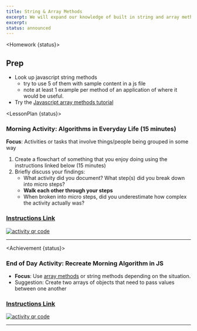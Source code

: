 ```yaml
---
title: String & Array Methods
excerpt: We will expand our knowledge of built in string and array methods by comparing the two.
excerpt:
status: announced
---
```


<script>
	import Homework from "$lib/components/Homework.svelte";
	import LessonPlan from "$lib/components/LessonPlan.svelte";
	import Achievement from "$lib/components/Achievement.svelte";
</script>

<Homework {status}>

<h2>Prep</h2>

- Look up javascript string methods
  - try to use 5 of them with sample content in a js file
  - note at least 1 example per method of an application of where it would be useful.
- Try the [Javascript array methods tutorial](https://www.freecodecamp.org/news/complete-introduction-to-the-most-useful-javascript-array-methods/)

</Homework>

<LessonPlan {status}>

### Morning Activity: Algorithms in Everyday Life (15 minutes)

**Focus**: Activities or tasks that involve things/people being grouped in some way

1. Create a flowchart of something that you enjoy doing using the instructions linked below (15 minutes)
2. Briefly discuss your findings:
   - What activity did you document? What step(s) did you break down into micro steps?
   - **Walk each other through your steps**
   - When broken into micro steps, did you underestimate how complex the activity actually was?

<a href="https://gist.github.com/lilyx13/423ffbe6e8da87497b134985ba90ab15">
  <h3>Instructions Link</h3>
  <img src="/images/qr-codes/algorithm-activity.png" alt="activity qr code">
</a>

---

</LessonPlan>

<Achievement {status}>

### End of Day Activity: Recreate Morning Algorithm in JS

- **Focus**: Use [array methods](https://developer.mozilla.org/en-US/docs/Web/JavaScript/Reference/Global_Objects/Array) or string methods depending on the situation.
- Suggestion: Create two arrays of objects that need to pass values between one another

<a href="https://gist.github.com/lilyx13/c81f1e72f83586efcd97206b806fd494">
  <h3>Instructions Link</h3>
  <img src="/images/qr-codes/algorithm-followup-activity.png" alt="activity qr code">
</a>

---

</Achievement>

